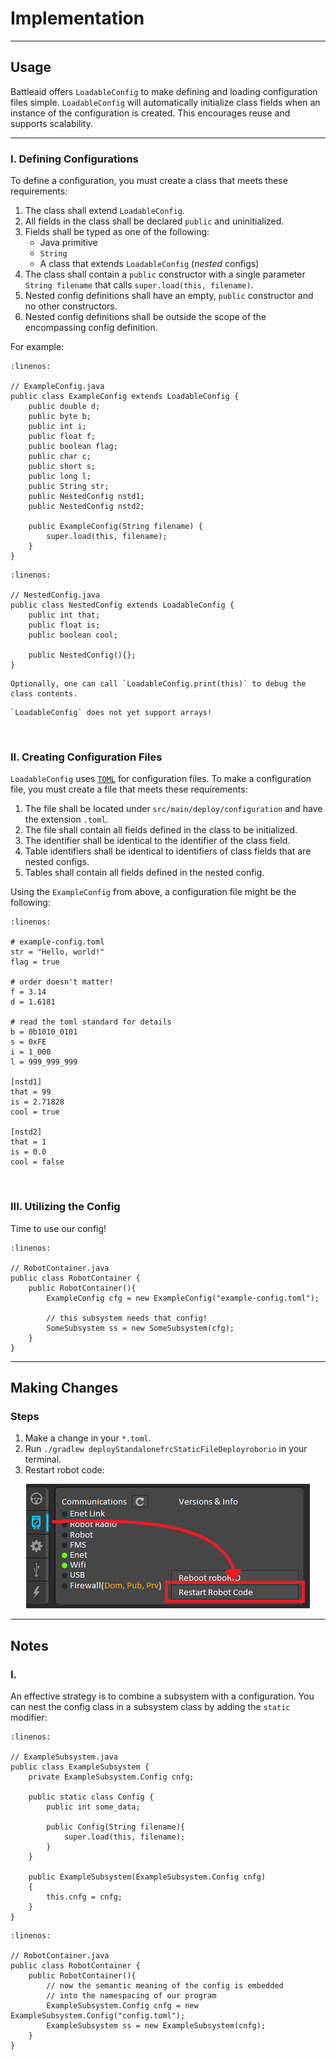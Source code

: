 # Implementation

<hr>

## Usage

Battleaid offers `LoadableConfig` to make defining and loading configuration files simple. `LoadableConfig` will automatically initialize class fields when an instance of the configuration is created.  This encourages reuse and supports scalability.

<hr>

### I. Defining Configurations

To define a configuration, you must create a class that meets these requirements: 

1. The class shall extend `LoadableConfig`.
2. All fields in the class shall be declared `public` and uninitialized.
3. Fields shall be typed as one of the following:
    - Java primitive
    - `String`
    - A class that extends `LoadableConfig` (_nested_ configs)
3. The class shall contain a `public` constructor with a single parameter `String filename` that calls `super.load(this, filename)`.
4. Nested config definitions shall have an empty, `public` constructor and no other constructors.  
6. Nested config definitions shall be outside the scope of the encompassing config definition.

For example:

```{code-block} java
:linenos:

// ExampleConfig.java
public class ExampleConfig extends LoadableConfig {
    public double d;
    public byte b;
    public int i;
    public float f;
    public boolean flag;
    public char c;
    public short s;
    public long l;
    public String str;
    public NestedConfig nstd1;
    public NestedConfig nstd2;

    public ExampleConfig(String filename) {
        super.load(this, filename);
    }
}
```

```{code-block} java
:linenos:

// NestedConfig.java
public class NestedConfig extends LoadableConfig {
    public int that; 
    public float is;
    public boolean cool;

    public NestedConfig(){};
}
```

```{note}
Optionally, one can call `LoadableConfig.print(this)` to debug the class contents. 
```

```{warning}
`LoadableConfig` does not yet support arrays!
```

<br>

### II. Creating Configuration Files

`LoadableConfig` uses [`TOML`](https://toml.io/en/) for configuration files.  To make a configuration file, you must create a file that meets these requirements:

1. The file shall be located under `src/main/deploy/configuration` and have the extension `.toml`.
2. The file shall contain all fields defined in the class to be initialized.
3. The identifier shall be identical to the identifier of the class field.
4. Table identifiers shall be identical to identifiers of class fields that are nested configs.
5. Tables shall contain all fields defined in the nested config.

Using the `ExampleConfig` from above, a configuration file might be the following: 

```{code-block} toml
:linenos:

# example-config.toml
str = "Hello, world!"
flag = true

# order doesn't matter!
f = 3.14
d = 1.6181

# read the toml standard for details
b = 0b1010_0101
s = 0xFE
i = 1_000
l = 999_999_999

[nstd1]
that = 99
is = 2.71828
cool = true

[nstd2]
that = 1
is = 0.0
cool = false
```

<br>

### III. Utilizing the Config

Time to use our config!

```{code-block} java
:linenos:

// RobotContainer.java
public class RobotContainer { 
    public RobotContainer(){
        ExampleConfig cfg = new ExampleConfig("example-config.toml");

        // this subsystem needs that config!
        SomeSubsystem ss = new SomeSubsystem(cfg);
    }
}
```

<hr>

## Making Changes

### Steps

1. Make a change in your `*.toml`.
2. Run `./gradlew deployStandalonefrcStaticFileDeployroborio` in your terminal.
3. Restart robot code:

<div style="text-align:center">

![Restart Robot Code](./restart-robot-code.png)
</div>

<hr>

## Notes

### I. 

An effective strategy is to combine a subsystem with a configuration.  You can nest the config class in a subsystem class by adding the `static` modifier:

```{code-block} java
:linenos:

// ExampleSubsystem.java
public class ExampleSubsystem {
    private ExampleSubsystem.Config cnfg;

    public static class Config {
        public int some_data; 

        public Config(String filename){
            super.load(this, filename);
        }
    }

    public ExampleSubsystem(ExampleSubsystem.Config cnfg)
    {
        this.cnfg = cnfg;
    }
}
```

```{code-block} java
:linenos:

// RobotContainer.java
public class RobotContainer { 
    public RobotContainer(){
        // now the semantic meaning of the config is embedded
        // into the namespacing of our program 
        ExampleSubsystem.Config cnfg = new ExampleSubsystem.Config("config.toml");
        ExampleSubsystem ss = new ExampleSubsystem(cnfg);
    }
}
```
